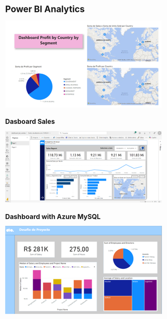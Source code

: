 # Power BI Analytics

![alt text](https://github.com/pchinodev/power_bi/blob/main/dashboard1.png "Dashboard with maps")

## Dasboard Sales

![alt text](https://github.com/pchinodev/power_bi/blob/main/Dashboard%20Vendas/power%20bi%20web.png "Dashboard Sales")

## Dashboard with Azure MySQL

![alt text](https://github.com/pchinodev/power_bi/blob/main/Dashboard%20Azure/Dashboard_Company.png "Dashboard with Azure MySQL")